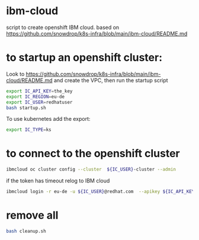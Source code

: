 # ibm-cloud
script to create openshift IBM cloud.
based on https://github.com/snowdrop/k8s-infra/blob/main/ibm-cloud/README.md

# to startup an openshift cluster:

Look to https://github.com/snowdrop/k8s-infra/blob/main/ibm-cloud/README.md
and create the VPC, then run the startup script
```bash
export IC_API_KEY=the_key
export IC_REGION=eu-de
export IC_USER=redhatuser
bash startup.sh
```

To use kubernetes add the export:
```bash
export IC_TYPE=ks
```

# to connect to the openshift cluster
```bash
ibmcloud oc cluster config --cluster  ${IC_USER}-cluster --admin
```
if the token has timeout relog to IBM cloud
```bash
ibmcloud login -r eu-de -u ${IC_USER}@redhat.com  --apikey ${IC_API_KEY} --sso
```

# remove all
```bash
bash cleanup.sh
```
